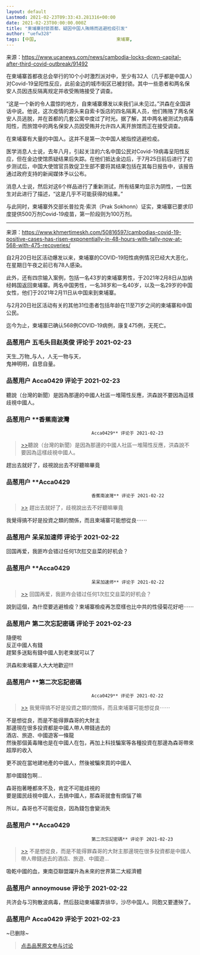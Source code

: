 ```yaml
---
layout: default
Lastmod: 2021-02-23T09:33:43.281316+00:00
date: 2021-02-23T00:00:00.000Z
title: "柬埔寨封锁首都，疑因中国人贿赂而逃避检疫引发"
author: "uefw328"
tags: [中国,								柬埔寨,								武汉肺炎,								贿赂]
---
```


来源：https://www.ucanews.com/news/cambodia-locks-down-capital-after-third-covid-outbreak/91492  
  
在柬埔寨首都夜总会举行的10个小时激烈派对中，至少有32人（几乎都是中国人）对Covid-19呈阳性反应，此前金边的城市街区已被封锁。其中一些患者和两名保安人员因违反隔离规定并收受贿赂接受了调查。  
  
“这是一个新的令人震惊的地方，自柬埔寨爆发以来我们从未见过。”洪森在全国讲话中说。他说，这次疫情的源头来自索卡饭店的四名隔离人员，他们贿赂了两名保安人员逃脱，并在首都的几套公寓中度过了时光。据了解，其中两名被测试为病毒阳性，而旅馆中的两名保安人员因受贿并允许四人离开旅馆而正在接受调查。  
  
在柬埔寨有大量的中国人。这并不是第一次中国人被指控逃避检疫。  
  
医学消息人士说，去年八月，引起关注的六名中国公民对Covid-19病毒呈阳性反应，但在金边使馆质疑结果后失踪。在他们抵达金边后，于7月25日前后进行了初步测试后，中国大使馆官员敦促卫生部不要将其结果包括在其每日报告中，该报告通过政府支持的新闻媒体予以公布。  
  
消息人士说，然后对这6个样品进行了重新测试，所有结果均显示为阴性，一位医生对此进行了描述，“这是几乎不可能获得的结果。”  
  
与此同时，柬埔寨外交部长普拉克·索洪（Prak Sokhonn）证实，柬埔寨已要求印度提供500万剂Covid-19疫苗，第一阶段则为100万剂。  

* * *

  
来源：https://www.khmertimeskh.com/50816597/cambodias-covid-19-positive-cases-has-risen-exponentially-in-48-hours-with-tally-now-at-568-with-475-recoveries/  
  
自2月20日社区活动爆发以来，柬埔寨的COVID-19阳性病例情况已经大大恶化，在星期日午夜之前已有78人感染。  
  
此外，还有四宗输入案例，包括一名43岁的柬埔寨男性，于2021年2月8日从加纳经韩国返回柬埔寨。两名中国男性，一名38岁和一名40岁，以及一名29岁的中国女性，他们于2021年2月11日从中国来到柬埔寨。  
  
与2月20日社区活动有关的其他31位患者包括年龄在11至71岁之间的柬埔寨和中国公民。  
  
迄今为止，柬埔寨已确认568例COVID-19病例，康复475例，无死亡。

            
### 品葱用户 **五毛头目赵英俊** 评论于 2021-02-23
        
天生_万物_与人，人无一物与天，  
鬼神明明，自思自量。
        


            
### 品葱用户 **Acca0429** 评论于 2021-02-23
        
聽說（台灣的新聞）是因為那邊的中國人社區一堆陽性反應，洪森說不要因為這樣歧視中國人。
        


            
### 品葱用户 **香蕉南波灣				
									Acca0429** 评论于 2021-02-23
        
> [\>>]( "/article/item_id-605522#")聽說（台灣的新聞）是因為那邊的中國人社區一堆陽性反應，洪森說不要因為這樣歧視中國人。

  
趕出去就好了，歧視說出去不好聽嘛畢竟
        


            
### 品葱用户 **Acca0429				
									香蕉南波灣** 评论于 2021-02-22
        
> [\>>]( "/article/item_id-605523#") 趕出去就好了，歧視說出去不好聽嘛畢竟

  
  
我覺得搞不好是投資之類的關係，而且柬埔寨可能想從良⋯⋯
        


            
### 品葱用户 **呆呆加速师** 评论于 2021-02-22
        
回国再爱，我匪咋会错过任何1次肛交韭菜的好机会？
        


            
### 品葱用户 **Acca0429				
									呆呆加速师** 评论于 2021-02-22
        
> [\>>]( "/article/item_id-605526#") 回国再爱，我匪咋会错过任何1次肛交韭菜的好机会？

  
  
說到這個，為什麼要逃避檢疫？柬埔寨檢疫再怎麼樣也比中共的性侵菊花好吧⋯⋯
        


            
### 品葱用户 **第二次忘記密碼** 评论于 2021-02-23
        
隨便啦  
反正中國人有錢  
趕緊多送點有錢中國人到老柬就可以了  
  
洪森和柬埔寨人大大地歡迎!!!
        


            
### 品葱用户 **第二次忘記密碼				
									Acca0429** 评论于 2021-02-22
        
> [\>>]( "/article/item_id-605524#") 我覺得搞不好是投資之類的關係，而且柬埔寨可能想從良⋯⋯

  
  
不是想從良，而是不能得罪森哥的大財主  
那邊現在很多投資都是中國人帶人帶錢過去的  
酒店、旅遊、中國遊客一條龍  
然後那個黃毒賭也是在中國人在包，再加上科技騙案等各種投資在那邊為森哥帶來超厚的收入  
  
更不說在當地建地產的中國人，然後被騙來買的中國人  
  
那中國錢包啊...  
  
森哥抱著睡都來不及，肯定不可能歧視的  
要是國民歧視中國人，去搞中國人，那森哥就會有煩惱了嘛  
  
所以，森哥也不可能從良，因為錢包會變消失
        


            
### 品葱用户 **Acca0429				
									第二次忘記密碼** 评论于 2021-02-23
        
> [\>>]( "/article/item_id-605563#") 不是想從良，而是不能得罪森哥的大財主那邊現在很多投資都是中國人帶人帶錢過去的酒店、旅遊、中國遊...

  
  
吸乾中國的血，東南亞聯盟躍升為未來的世界第二大經濟體
        


            
### 品葱用户 **annoymouse** 评论于 2021-02-22
        
共济会与习狗散波病毒，然后鼓动柬埔寨弄排华，沙尽中国人。同胞又要遭殃了。
        


            
### 品葱用户 **Acca0429** 评论于 2021-02-23
        
~已删除~
        






> [点击品葱原文参与讨论](https://pincong.rocks/article/29816)

